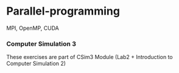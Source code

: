 # Parallel-programming
MPI, OpenMP, CUDA
### Computer Simulation 3
These exercises are part of CSim3 Module (Lab2 + Introduction to Computer Simulation 2)
